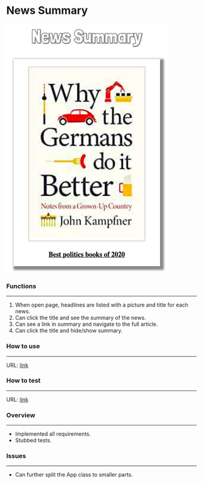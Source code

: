 # News Summary

![news](/docs/images/news-summary.png)

### Functions
-------

1. When open page, headlines are listed with a picture and title for each news.
2. Can click the title and see the summary of the news.
3. Can see a link in summary and navigate to the full article.
4. Can click the title and hide/show summary.

### How to use
-------
URL: [link]()

### How to test
-------
URL: [link]()

### Overview
-------
- Implemented all requirements.
- Stubbed tests.

### Issues
-------
- Can further split the App class to smaller parts.

